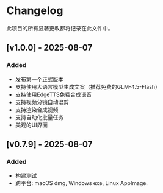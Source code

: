 # Changelog
此项目的所有显著更改都将记录在此文件中。

## [v1.0.0] - 2025-08-07
### Added
- 发布第一个正式版本
- 支持使用大语言模型生成文案（推荐免费的GLM-4.5-Flash）
- 支持使用EdgeTTS免费合成语音
- 支持视频分镜自动混剪
- 支持渲染合成视频
- 支持自动化批量任务
- 美观的UI界面

## [v0.7.9] - 2025-08-07
### Added
- 构建测试
- 跨平台: macOS dmg, Windows exe, Linux AppImage.